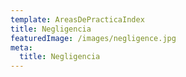 ```yaml
---
template: AreasDePracticaIndex
title: Negligencia
featuredImage: /images/negligence.jpg
meta:
  title: Negligencia
---
```

